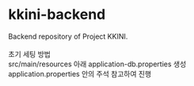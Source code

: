 # kkini-backend
Backend repository of Project KKINI.
</br>
</br>
초기 세팅 방법
</br>
src/main/resources 아래 application-db.properties 생성
</br>
application.properties 안의 주석 참고하여 진행
